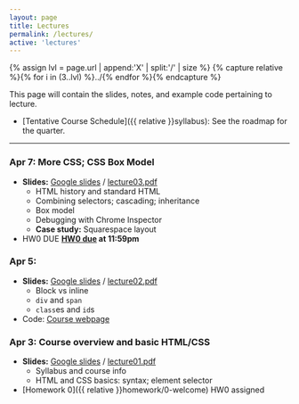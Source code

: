 ```yaml
---
layout: page
title: Lectures
permalink: /lectures/
active: 'lectures'
---
```


{% assign lvl = page.url | append:'X' | split:'/' | size %}
{% capture relative %}{% for i in (3..lvl) %}../{% endfor %}{% endcapture %}

This page will contain the slides, notes, and example code pertaining to lecture.

* [Tentative Course Schedule]({{ relative }}syllabus): See the roadmap for the quarter.

---
### Apr 7: More CSS; CSS Box Model
- **Slides:** [Google slides](https://docs.google.com/presentation/d/1w3q6g-gJ_DeBZCUzz6E0VBQ9fVzJk7wYC5ouU6fX0KU/edit#slide=id.p) / [lecture03.pdf](03/lecture03.pdf)
  - HTML history and standard HTML
  - Combining selectors; cascading; inheritance
  - Box model
  - Debugging with Chrome Inspector
  - **Case study:** Squarespace layout
- <span class="label">HW0 DUE</span> **[HW0 due]({{relative}}homework/0-welcome) at 11:59pm**

### Apr 5:
- **Slides:** [Google slides](https://docs.google.com/presentation/d/1OGSEAeWlZ9CSUi5xr73dnx3esIPS_FV4xtsBThmcV2I/edit#slide=id.p) / [lecture02.pdf](02/lecture02.pdf)
  - Block vs inline
  - `div` and `span`
  - `class`es and `id`s
- Code: [Course webpage](http://codepen.io/bee-arcade/pen/a3dbe970375f87f8330bfb2c303e5cc8/)

### Apr 3: Course overview and basic HTML/CSS
- **Slides:** [Google slides](https://docs.google.com/presentation/d/16Cx_pRg9a4stSVlhH1HcwXMaQwYm0-GtxuGhLi18m-s/edit#slide=id.p) / [lecture01.pdf](01/lecture01.pdf)
  - Syllabus and course info
  - HTML and CSS basics: syntax; element selector
- [Homework 0]({{ relative }}homework/0-welcome) <span class="label">HW0 assigned</span>
